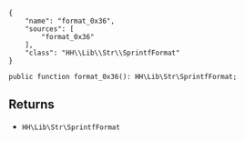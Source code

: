 ``` yamlmeta
{
    "name": "format_0x36",
    "sources": [
        "format_0x36"
    ],
    "class": "HH\\Lib\\Str\\SprintfFormat"
}
```




``` Hack
public function format_0x36(): HH\Lib\Str\SprintfFormat;
```




## Returns




+ ` HH\Lib\Str\SprintfFormat `
<!-- HHAPIDOC -->

